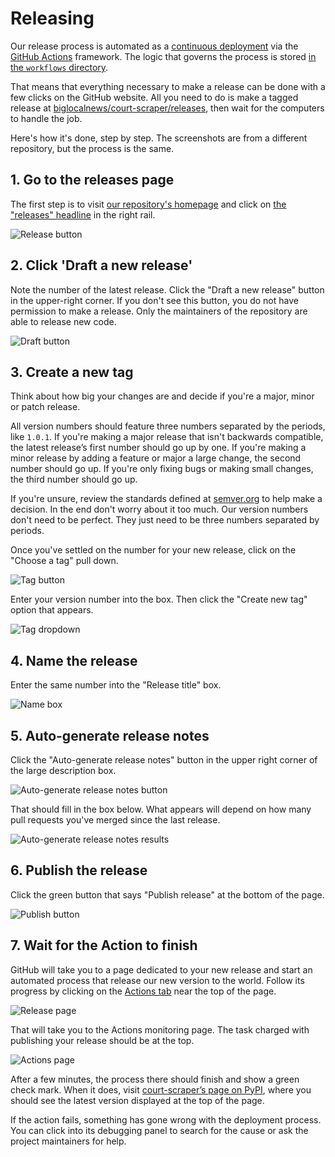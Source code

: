# Releasing

Our release process is automated as a [continuous deployment](https://en.wikipedia.org/wiki/Continuous_deployment) via the [GitHub Actions](https://github.com/features/actions) framework. The logic that governs the process is stored [in the `workflows` directory](https://github.com/biglocalnews/court-scraper/blob/main/.github/workflows/continuous-deployment.yml).

That means that everything necessary to make a release can be done with a few clicks on the GitHub website. All you need to do is make a tagged release at [biglocalnews/court-scraper/releases](https://github.com/biglocalnews/court-scraper/releases), then wait for the computers to handle the job.

Here's how it's done, step by step. The screenshots are from a different repository, but the process is the same.

## 1. Go to the releases page

The first step is to visit [our repository's homepage](https://github.com/biglocalnews/court-scraper) and click on [the "releases" headline](https://github.com/biglocalnews/court-scraper/releases) in the right rail.

![Release button](_static/images/releasing-releases-button.png)

## 2. Click 'Draft a new release'

Note the number of the latest release. Click the "Draft a new release" button in the upper-right corner. If you don't see this button, you do not have permission to make a release. Only the maintainers of the repository are able to release new code.

![Draft button](_static/images/releasing-draft-button.png)

## 3. Create a new tag

Think about how big your changes are and decide if you're a major, minor or patch release.

All version numbers should feature three numbers separated by the periods, like `1.0.1`. If you're making a major release that isn't backwards compatible, the latest release’s first number should go up by one. If you're making a minor release by adding a feature or major a large change, the second number should go up. If you're only fixing bugs or making small changes, the third number should go up.

If you're unsure, review the standards defined at [semver.org](https://semver.org) to help make a decision. In the end don't worry about it too much. Our version numbers don't need to be perfect. They just need to be three numbers separated by periods.

Once you've settled on the number for your new release, click on the "Choose a tag" pull down.

![Tag button](_static/images/releasing-tag-button.png)

Enter your version number into the box. Then click the "Create new tag" option that appears.

![Tag dropdown](_static/images/releasing-name-tag.png)

## 4. Name the release

Enter the same number into the "Release title" box.

![Name box](_static/images/releasing-name-release.png)

## 5. Auto-generate release notes

Click the "Auto-generate release notes" button in the upper right corner of the large description box.

![Auto-generate release notes button](_static/images/releasing-changelog-button.png)

That should fill in the box below. What appears will depend on how many pull requests you've merged since the last release.

![Auto-generate release notes results](_static/images/releasing-changelog-entered.png)

## 6. Publish the release

Click the green button that says "Publish release" at the bottom of the page.

![Publish button](_static/images/releasing-publish-button.png)

## 7. Wait for the Action to finish

GitHub will take you to a page dedicated to your new release and start an automated process that release our new version to the world. Follow its progress by clicking on the [Actions tab](https://github.com/biglocalnews/court-scraper/actions) near the top of the page.

![Release page](_static/images/releasing-release-published.png)

That will take you to the Actions monitoring page. The task charged with publishing your release should be at the top.

![Actions page](_static/images/releasing-actions-start.png)

After a few minutes, the process there should finish and show a green check mark. When it does, visit [court-scraper’s page on PyPI](https://pypi.org/project/court-scraper/), where you should see the latest version displayed at the top of the page.

If the action fails, something has gone wrong with the deployment process. You can click into its debugging panel to search for the cause or ask the project maintainers for help.
